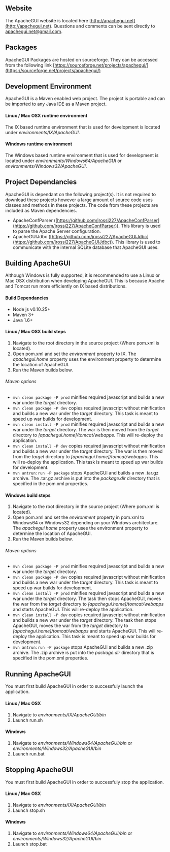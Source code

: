 Website
----------------
The ApacheGUI website is located here [http://apachegui.net](http://apachegui.net). Questions and comments can be sent directly to apachegui.net@gmail.com.

Packages
----------------
ApacheGUI Packages are hosted on sourceforge. They can be accessed from the following link [https://sourceforge.net/projects/apachegui/](https://sourceforge.net/projects/apachegui/)


Development Environment
---------------
ApacheGUI is a Maven enabled web project. The project is portable and can be imported to any Java IDE as a Maven project.  

#### Linux / Mac OSX runtime environment
The IX based runtime environment that is used for development is located under *environments/IX/ApacheGUI*.

#### Windows runtime environment
The Windows based runtime environment that is used for development is located under *environments/Windows64/ApacheGUI* or *environments/Windows32/ApacheGUI*.

Project Dependancies
---------------
ApacheGUI is dependant on the following project(s). It is not required to download these projects however a large amount of source code uses classes and methods in these projects. The code from these projects are included as Maven dependencies.

- ApacheConfParser ([https://github.com/jrossi227/ApacheConfParser](https://github.com/jrossi227/ApacheConfParser)). This library is used to parse the Apache Server configuration.
- ApacheGUIJdbc ([https://github.com/jrossi227/ApacheGUIJdbc](https://github.com/jrossi227/ApacheGUIJdbc)). This library is used to communicate with the internal SQLite database that ApacheGUI uses.

Building ApacheGUI
----------------
Although Windows is fully supported, it is recommended to use a Linux or Mac OSX distribution when developing ApacheGUI. This is because Apache and Tomcat run more efficiently on IX based distributions.

#### Build Dependancies

- Node js v0.10.25+
- Maven 3+
- Java 1.6+

#### Linux / Mac OSX build steps
1. Navigate to the root directory in the source project (Where pom.xml is located).
2. Open pom.xml and set the *environment* property to IX. The *apachegui.home* property uses the environment property to determine the location of ApacheGUI.
3. Run the Maven builds below.

###### Maven options
- ```mvn clean package -P prod``` minifies required javascript and builds a new war under the *target* directory. 
- ```mvn clean package -P dev``` copies required javascript without minification and builds a new war under the *target* directory. This task is meant to speed up war builds for development. 
- ```mvn clean install -P prod``` minifies required javascript and builds a new war under the *target* directory. The war is then moved from the *target* directory to *[apachegui.home]/tomcat/webapps*. This will re-deploy the application.
- ```mvn clean install -P dev``` copies required javascript without minification and builds a new war under the *target* directory. The war is then moved from the *target* directory to *[apachegui.home]/tomcat/webapps*. This will re-deploy the application. This task is meant to speed up war builds for development. 
- ```mvn antrun:run -P package``` stops ApacheGUI and builds a new .tar.gz archive. The .tar.gz archive is put into the *package.dir* directory that is specified in the pom.xml properties.

#### Windows build steps
1. Navigate to the root directory in the source project (Where pom.xml is located).
2. Open pom.xml and set the *environment* property in pom.xml to Windows64 or Windows32 depending on your WIndows architecture. The *apachegui.home* property uses the environment property to determine the location of ApacheGUI.
3. Run the Maven builds below.

###### Maven options
- ```mvn clean package -P prod``` minifies required javascript and builds a new war under the *target* directory. 
- ```mvn clean package -P dev``` copies required javascript without minification and builds a new war under the *target* directory. This task is meant to speed up war builds for development. 
- ```mvn clean install -P prod``` minifies required javascript and builds a new war under the *target* directory. The task then stops ApacheGUI, moves the war from the *target* directory to *[apachegui.home]/tomcat/webapps* and starts ApacheGUI. This will re-deploy the application.
- ```mvn clean install -P dev``` copies required javascript without minification and builds a new war under the *target* directory. The task then stops ApacheGUI, moves the war from the *target* directory to *[apachegui.home]/tomcat/webapps* and starts ApacheGUI. This will re-deploy the application. This task is meant to speed up war builds for development. 
- ```mvn antrun:run -P package``` stops ApacheGUI and builds a new .zip archive. The .zip archive is put into the *package.dir* directory that is specified in the pom.xml properties.

Running ApacheGUI
-----------------
You must first build ApacheGUI in order to successfuly launch the application.

#### Linux / Mac OSX
1. Navigate to *environments/IX/ApacheGUI/bin*
2. Launch run.sh

#### Windows
1. Navigate to *environments/Windows64/ApacheGUI/bin* or *environments/Windows32/ApacheGUI/bin*
2. Launch run.bat

Stopping ApacheGUI
-----------------
You must first build ApacheGUI in order to successfuly stop the application.

#### Linux / Mac OSX
1. Navigate to *environments/IX/ApacheGUI/bin*
2. Launch stop.sh

#### Windows
1. Navigate to *environments/Windows64/ApacheGUI/bin* or *environments/Windows32/ApacheGUI/bin*
2. Launch stop.bat
